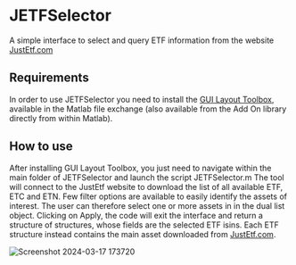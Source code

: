 # JETFSelector
A simple interface to select and query ETF information from the website [JustEtf.com](https://www.justetf.com/en/)

## Requirements
In order to use JETFSelector you need to install the [GUI Layout Toolbox](https://it.mathworks.com/matlabcentral/fileexchange/27758-gui-layout-toolbox), available in the Matlab file exchange (also available from the Add On library directly from within Matlab).

## How to use 
After installing GUI Layout Toolbox, you just need to navigate within the main folder of JETFSelector and launch the script JETFSelector.m
The tool will connect to the JustEtf website to download the list of all available ETF, ETC and ETN. Few filter options are available to easily identify the assets of interest. 
The user can therefore select one or more assets in in the dual list object. Clicking on Apply, the code will exit the interface and return a structure of structures, whose fields are the selected ETF isins. Each ETF structure instead contains the main asset downloaded from [JustEtf.com](https://www.justetf.com/en/).

![Screenshot 2024-03-17 173720](https://github.com/amazzola90/JETFSelector/assets/107709367/db0dec57-2da0-4673-9c77-3a4dc0ca0ba8)
